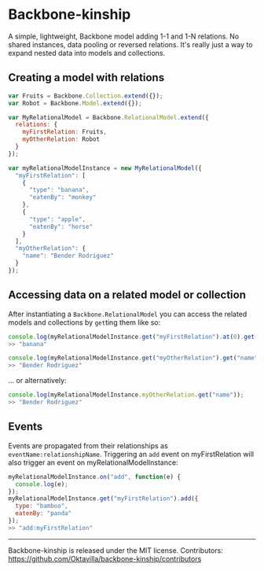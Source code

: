 # Backbone-kinship

A simple, lightweight, Backbone model adding 1-1 and 1-N relations. No shared instances, data pooling or reversed relations. It's really just a way to expand nested data into models and collections.

## Creating a model with relations

``` javascript
var Fruits = Backbone.Collection.extend({});
var Robot = Backbone.Model.extend({});

var MyRelationalModel = Backbone.RelationalModel.extend({
  relations: {
    myFirstRelation: Fruits,
    myOtherRelation: Robot
  }
});

var myRelationalModelInstance = new MyRelationalModel({
  "myFirstRelation": [
    {
      "type": "banana",
      "eatenBy": "monkey"
    },
    {
      "type": "apple",
      "eatenBy": "horse"
    }
  ],
  "myOtherRelation": {
    "name": "Bender Rodriguez"
  }
});
```

## Accessing data on a related model or collection

After instantiating a `Backbone.RelationalModel` you can access the related models and collections by `get`ting them like so:
``` javascript
console.log(myRelationalModelInstance.get("myFirstRelation").at(0).get("type"));
>> "banana"

console.log(myRelationalModelInstance.get("myOtherRelation").get("name"));
>> "Bender Rodriguez"
```

... or alternatively:
``` javascript
console.log(myRelationalModelInstance.myOtherRelation.get("name"));
>> "Bender Rodriguez"
```

## Events

Events are propagated from their relationships as `eventName:relationshipName`. Triggering an `add` event on myFirstRelation will also trigger an event on myRelationalModelInstance:

``` javascript
myRelationalModelInstance.on("add", function(e) {
  console.log(e);
});
myRelationalModelInstance.get("myFirstRelation").add({
  type: "bamboo",
  eatenBy: "panda"
});
>> "add:myFirstRelation"
```
----
Backbone-kinship is released under the MIT license.
Contributors: https://github.com/Oktavilla/backbone-kinship/contributors
